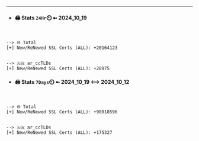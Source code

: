 

---
- #### 🖨️ **Stats** `24Hr`⏲️ ➼ 2024_10_19
```console


--> 🌐 Total
[+] New/ReNewed SSL Certs (ALL): +20164123


--> 🇦🇷 ar_ccTLDs
[+] New/ReNewed SSL Certs (ALL): +28975

```

- #### 🖨️ **Stats** `7Days`⏲️ ➼ 2024_10_19 <--> 2024_10_12
```console


--> 🌐 Total
[+] New/ReNewed SSL Certs (ALL): +98018596


--> 🇦🇷 ar_ccTLDs
[+] New/ReNewed SSL Certs (ALL): +175327

```

